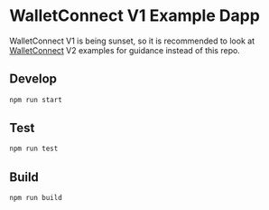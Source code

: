 # WalletConnect V1 Example Dapp

WalletConnect V1 is being sunset, so it is recommended to look at [WalletConnect](https://github.com/WalletConnect) V2 examples for guidance instead of this repo. 

## Develop

```bash
npm run start
```

## Test

```bash
npm run test
```

## Build

```bash
npm run build
```

